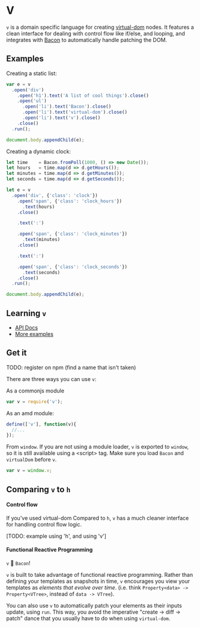 # V

`v` is a domain specific language for creating [virtual-dom](https://github.com/Matt-Esch/virtual-dom) nodes.
It features a clean interface for dealing with control flow like if/else, and looping,
and integrates with [Bacon](https://github.com/baconjs/bacon.js) to automatically handle patching the DOM.


## Examples

Creating a static list:
```javascript
var e = v
  .open('div')
    .open('h1').text('A list of cool things').close()
    .open('ul')
      .open('li').text('Bacon').close()
      .open('li').text('virtual-dom').close()
      .open('li').text('v').close()
    .close()
  .run();

document.body.appendChild(e);
```

Creating a dynamic clock:
```javascript
let time    = Bacon.fromPoll(1000, () => new Date());
let hours   = time.map(d => d.getHours());
let minutes = time.map(d => d.getMinutes());
let seconds = time.map(d => d.getSeconds());

let e = v
  .open('div', {'class': 'clock'})
    .open('span', {'class': 'clock_hours'})
      .text(hours)
    .close()

    .text(':')

    .open('span', {'class': 'clock_minutes'})
      .text(minutes)
    .close()

    .text(':')

    .open('span', {'class': 'clock_seconds'})
      .text(seconds)
    .close()
  .run();

document.body.appendChild(e);
```


## Learning `v`

* [API Docs](docs/api.md)
* [More examples](examples)


## Get it
TODO: register on npm (find a name that isn't taken)

There are three ways you can use `v`:

As a commonjs module
```javascript
var v = require('v');
```

As an amd module:
```javascript
define(['v'], function(v){
  //...
});
```

From `window`. If you are not using a module loader, `v` is exported to `window`, so it is still available using a &lt;script&gt; tag. Make sure you load `Bacon` and `virtualDom` before `v`.
```javascript
var v = window.v;
```


## Comparing `v` to `h`

#### Control flow
If you've used virtual-dom
Compared to `h`, `v` has a much cleaner interface for handling control flow logic.

[TODO: example using 'h', and using 'v']

#### Functional Reactive Programming
`v` 💖 `Bacon`!

`v` is built to take advantage of functional reactive programming.
Rather than defining your templates as snapshots in time, `v` encourages you view your templates as *elements that evolve over time*. (i.e. think `Property<data> -> Property<VTree>`, instead of `data -> VTree`).

You can also use `v` to automatically patch your elements as their inputs update, using `run`.
This way, you avoid the imperative "create -> diff -> patch" dance that you usually have to do when using `virtual-dom`.
